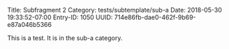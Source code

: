 Title: Subfragment 2
Category: tests/subtemplate/sub-a
Date: 2018-05-30 19:33:52-07:00
Entry-ID: 1050
UUID: 714e86fb-dae0-462f-9b69-e87a046b5366

This is a test. It is in the sub-a category.
